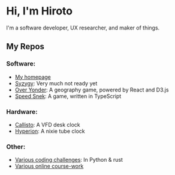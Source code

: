 # Hi, I'm Hiroto

I'm a software developer, UX researcher, and maker of things.

## My Repos

### Software:
- [My homepage](https://github.com/thekakkun/thekakkun.github.io)
- [Syzygy](https://github.com/thekakkun/syzygy): Very much not ready yet
- [Over Yonder](https://github.com/thekakkun/over-yonder): A geography game, powered by React and D3.js
- [Speed Snek](https://github.com/thekakkun/speed-snek): A game, written in TypeScript

### Hardware:
- [Callisto](https://github.com/thekakkun/Callisto): A VFD desk clock
- [Hyperion](https://github.com/thekakkun/Hyperion): A nixie tube clock

### Other:
- [Various coding challenges](https://github.com/thekakkun/coding_challenges): In Python & rust
- [Various online course-work](https://github.com/thekakkun/Online-Coursework)
